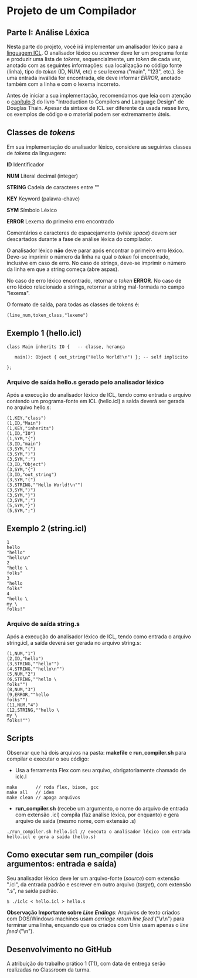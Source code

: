 # Projeto de um Compilador
  
## Parte I: Análise Léxica

Nesta parte do projeto, você irá implementar um analisador léxico para a [linguagem ICL](../ICL).
O analisador léxico ou _scanner_ deve ler um programa fonte e produzir uma lista de _tokens_, 
sequencialmente, um _token_ de cada vez, anotado com as seguintes informações: 
sua localização no código fonte (linha), tipo do _token_ (ID, NUM, etc) e seu lexema ("main", "123", etc.).
Se uma entrada inválida for encontrada, ele deve informar _ERROR_, anotado também com a linha e com o lexema incorreto.

Antes de iniciar a sua implementação, recomendamos que leia com atenção o [capítulo 3](../../resources/20-chapter3.pdf) 
do livro "Introduction to Compilers and Language Design" de Douglas Thain. 
Apesar da sintaxe de ICL ser diferente da usada nesse livro, os exemplos de código e o material podem ser extremamente úteis.

## Classes de _tokens_

Em sua implementação do analisador léxico, considere as seguintes classes de _tokens_ da linguagem:

__ID__      Identificador

__NUM__     Literal decimal (integer)

__STRING__  Cadeia de caracteres entre ""

__KEY__     Keyword (palavra-chave)

__SYM__     Símbolo Léxico

__ERROR__   Lexema do primeiro erro encontrado

Comentários e caracteres de espacejamento (_white space_) devem ser descartados durante a fase de análise léxica do compilador. 

O analisador léxico __não__ deve parar após encontrar o primeiro erro léxico.
Deve-se imprimir o número da linha na qual o _token_ foi encontrado, inclusive em caso de erro. 
No caso de strings, deve-se imprimir o número da linha em que a string começa (abre aspas).

No caso de erro léxico encontrado, retornar o _token_ __ERROR__.
No caso de erro léxico relacionado a strings, retornar a string mal-formada no campo "lexema".

O formato de saída, para todas as classes de tokens é:

``` (line_num,token_class,"lexeme") ```

## Exemplo 1 (hello.icl)

```
class Main inherits IO {   -- classe, herança

   main(): Object { out_string("Hello World!\n") }; -- self implicito
   
};
```
### Arquivo de saída hello.s gerado pelo analisador léxico

Após a execução do analisador léxico de ICL, tendo como entrada o arquivo contendo um programa-fonte em ICL (hello.icl)
a saída deverá ser gerada no arquivo hello.s:
```
(1,KEY,"class")
(1,ID,"Main")
(1,KEY,"inherits")
(1,ID,"IO")
(1,SYM,"{")
(3,ID,"main")
(3,SYM,"(")
(3,SYM,")")
(3,SYM,":")
(3,ID,"Object")
(3,SYM,"{")
(3,ID,"out_string")
(3,SYM,"(")
(3,STRING,""Hello World!\n"")
(3,SYM,")")
(3,SYM,"}")
(3,SYM,";")
(5,SYM,"}")
(5,SYM,";")
``` 

## Exemplo 2 (string.icl)

```
1
hello
"hello"
"hello\n"
2
"hello \
folks"
3
"hello
folks"
4
"hello \
my \
folks!"
```

### Arquivo de saída string.s

Após a execução do analisador léxico de ICL, tendo como entrada o arquivo string.icl,
a saída deverá ser gerada no arquivo string.s:
```
(1,NUM,"1")
(2,ID,"hello")
(3,STRING,""hello"")
(4,STRING,""hello\n"")
(5,NUM,"2")
(6,STRING,""hello \
folks"")
(8,NUM,"3")
(9,ERROR,""hello
folks"")
(11,NUM,"4")
(12,STRING,""hello \  
my \   
folks!"")
```
## Scripts

Observar que há dois arquivos na pasta: __makefile__ e __run_compiler.sh__ para compilar e executar o seu código:

+ Usa a ferramenta Flex com seu arquivo, obrigatoriamente chamado de iclc.l
```
make       // roda flex, bison, gcc
make all   // idem
make clean // apaga arquivos
```
+ __run_compiler.sh__ (recebe um argumento, o nome do arquivo de entrada com extensão .icl) 
compila (faz análise léxica, por enquanto) e gera arquivo de saída (mesmo nome, com extensão .s)
```
./run_compiler.sh hello.icl // executa o analisador léxico com entrada hello.icl e gera a saída (hello.s)
```

## Como executar sem run_compiler (dois argumentos: entrada e saída)

Seu analisador léxico deve ler um arquivo-fonte (_source_) com extensão ".icl", da entrada padrão e escrever em outro arquivo (_target_), com extensão ".s", na saída padrão.

```
$ ./iclc < hello.icl > hello.s
```

__Observação Importante sobre__ ___Line Endings___: 
Arquivos de texto criados com DOS/Windows machines usam _carriage return_ _line feed_ ("\r\n") para terminar uma linha, 
enquando que os criados com Unix usam apenas o _line feed_ ("\n").

## Desenvolvimento no GitHub

A atribuição do trabalho prático 1 (T1), com data de entrega serão realizadas no Classroom da turma.
